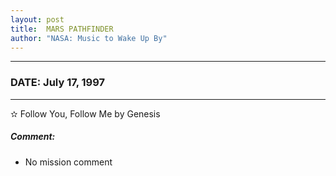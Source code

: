 ```yaml
---
layout: post
title:  MARS PATHFINDER
author: "NASA: Music to Wake Up By"
---
```


----
### DATE: July 17, 1997
----
✫ Follow You, Follow Me by Genesis

##### Comment:
* No mission comment
